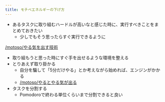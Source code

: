 ```yaml
---
title: モチベエネルギーの下げ方
---
```


* あるタスクに取り組むハードルが高いなと感じた時に、実行すべきことをまとめておきたい
  * 少しでもそう思ったらすぐ実行できるように

[/motoso/やる気を出す技術](https://scrapbox.io/motoso/やる気を出す技術)

* 取り組もうと思った時にすぐ手を出せるような環境を整える
* とりあえず取り掛かる
  * 自分を騙して「5分だけやる」とか考えながら始めれば、エンジンがかかる
  * [/motoso/やるとやる気が出る](https://scrapbox.io/motoso/やるとやる気が出る)
* タスクを分割する
  * Pomodoroで終わる単位くらいまで分割できると良い
